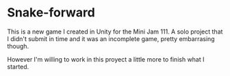 # Snake-forward
This is a new game I created in Unity for the Mini Jam 111.
A solo project that I didn't submit in time and it was an incomplete game, pretty embarrasing though.

However I'm willing to work in this proyect a little more to finish what I started.
